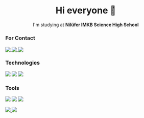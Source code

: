<html>
  <body>
    <h1 align="center">Hi everyone 👋</h1>
    <p style="font-size=50px" align="center">I'm studying at <b>Nilüfer IMKB Science High School</b></p> 
   
<h3>For Contact</h3>
   <a align="center" href="https://www.linkedin.com/in/arda-cenker-karag%C3%B6z-b077451b6/">
      <img align="center" src="https://img.shields.io/badge/-Linkedin-4682B4?logo=linkedin&logoColor=white&style=for-the-badge"></img>
   </a>
   
   <a align="center" href="https://www.instagram.com/ardacenker_karagoz/?hl=tr">
      <img align="center" src="https://img.shields.io/badge/Instagram-A9A9A9?style=for-the-badge&logo=instagram&logoColor=white"></img>
   </a>
   
   <a align="center" href="mailto:ardacenkerkaragoz@gmail.com">
      <img align="center" src="https://img.shields.io/badge/-Gmail-FF4500?logo=gmail&logoColor=white&style=for-the-badge"></img>
   </a>

<h3>Technologies</h3>
<p>
  <img src="https://img.shields.io/badge/C%23-663399?style=for-the-badge&logo=c-sharp&logoColor=white">
  <img src="https://img.shields.io/badge/Angular-ff0000?style=for-the-badge&logo=angular&logoColor=white">
  <img src="https://img.shields.io/badge/Microsoft_SQL_Server-8B0000?style=for-the-badge&logo=microsoft-sql-server&logoColor=white">
</p>
<h3>Tools</h3>
<p>
  <img src="https://img.shields.io/badge/Windows-00008B?style=for-the-badge&logo=windows&logoColor=blue">
  <img src="https://img.shields.io/badge/Visual_Studio_2019-9932CC?style=for-the-badge&logo=visual_studio_2019&logoColor=white">
  <img src="https://img.shields.io/badge/Visual_Studio_Code-1E90FF?style=for-the-badge&logo=visual_studio_code&logoColor=white">
</p>
<p>
   <a href="https://github.com/ArdaCenker">
      <img src="https://github-readme-stats.vercel.app/api/?username=ArdaCenker&show_icons=true&bg_color=0d1117&text_color=bdc3c7&title_color=1e90fff&icon_color=1e90ff&hide_border=true" style="max-width:100%;">
    </a>

   <a href="https://github.com/ArdaCenker">
      <img src="https://github-readme-stats.vercel.app/api/top-langs/?username=ArdaCenker&layout=compact&show_icons=true&bg_color=0d1117&text_color=bdc3c7&title_color=1e90fff&icon_color=1e90ff&hide_border=true" style="max-width:100%;">
    </a>
</p>
  </body>
</html>


